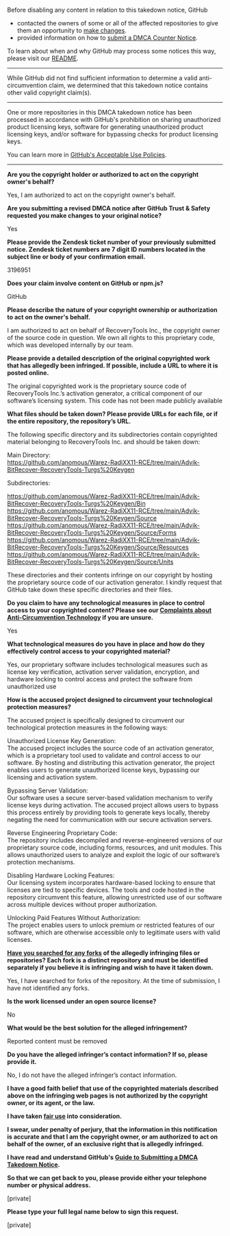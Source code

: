 Before disabling any content in relation to this takedown notice, GitHub
- contacted the owners of some or all of the affected repositories to give them an opportunity to [make changes](https://docs.github.com/en/github/site-policy/dmca-takedown-policy#a-how-does-this-actually-work).
- provided information on how to [submit a DMCA Counter Notice](https://docs.github.com/en/articles/guide-to-submitting-a-dmca-counter-notice).

To learn about when and why GitHub may process some notices this way, please visit our [README](https://github.com/github/dmca/blob/master/README.md#anatomy-of-a-takedown-notice).

---

While GitHub did not find sufficient information to determine a valid anti-circumvention claim, we determined that this takedown notice contains other valid copyright claim(s).

---

One or more repositories in this DMCA takedown notice has been processed in accordance with GitHub's prohibition on sharing unauthorized product licensing keys, software for generating unauthorized product licensing keys, and/or software for bypassing checks for product licensing keys.

You can learn more in [GitHub's Acceptable Use Policies](https://docs.github.com/en/github/site-policy/github-acceptable-use-policies).

---

**Are you the copyright holder or authorized to act on the copyright owner's behalf?**

Yes, I am authorized to act on the copyright owner's behalf.

**Are you submitting a revised DMCA notice after GitHub Trust & Safety requested you make changes to your original notice?**

Yes

**Please provide the Zendesk ticket number of your previously submitted notice. Zendesk ticket numbers are 7 digit ID numbers located in the subject line or body of your confirmation email.**

3196951

**Does your claim involve content on GitHub or npm.js?**

GitHub

**Please describe the nature of your copyright ownership or authorization to act on the owner's behalf.**

I am authorized to act on behalf of RecoveryTools Inc., the copyright owner of the source code in question. We own all rights to this proprietary code, which was developed internally by our team.

**Please provide a detailed description of the original copyrighted work that has allegedly been infringed. If possible, include a URL to where it is posted online.**

The original copyrighted work is the proprietary source code of RecoveryTools Inc.’s activation generator, a critical component of our software’s licensing system. This code has not been made publicly available

**What files should be taken down? Please provide URLs for each file, or if the entire repository, the repository’s URL.**

The following specific directory and its subdirectories contain copyrighted material belonging to RecoveryTools Inc. and should be taken down:

Main Directory:  
https://github.com/anomous/Warez-RadiXX11-RCE/tree/main/Advik-BitRecover-RecoveryTools-Turgs%20Keygen

Subdirectories:

https://github.com/anomous/Warez-RadiXX11-RCE/tree/main/Advik-BitRecover-RecoveryTools-Turgs%20Keygen/Bin  
https://github.com/anomous/Warez-RadiXX11-RCE/tree/main/Advik-BitRecover-RecoveryTools-Turgs%20Keygen/Source  
https://github.com/anomous/Warez-RadiXX11-RCE/tree/main/Advik-BitRecover-RecoveryTools-Turgs%20Keygen/Source/Forms  
https://github.com/anomous/Warez-RadiXX11-RCE/tree/main/Advik-BitRecover-RecoveryTools-Turgs%20Keygen/Source/Resources  
https://github.com/anomous/Warez-RadiXX11-RCE/tree/main/Advik-BitRecover-RecoveryTools-Turgs%20Keygen/Source/Units

These directories and their contents infringe on our copyright by hosting the proprietary source code of our activation generator. I kindly request that GitHub take down these specific directories and their files.

**Do you claim to have any technological measures in place to control access to your copyrighted content? Please see our <a href="https://docs.github.com/articles/guide-to-submitting-a-dmca-takedown-notice#complaints-about-anti-circumvention-technology">Complaints about Anti-Circumvention Technology</a> if you are unsure.**

Yes

**What technological measures do you have in place and how do they effectively control access to your copyrighted material?**

Yes, our proprietary software includes technological measures such as license key verification, activation server validation, encryption, and hardware locking to control access and protect the software from unauthorized use

**How is the accused project designed to circumvent your technological protection measures?**

The accused project is specifically designed to circumvent our technological protection measures in the following ways:

Unauthorized License Key Generation:  
The accused project includes the source code of an activation generator, which is a proprietary tool used to validate and control access to our software. By hosting and distributing this activation generator, the project enables users to generate unauthorized license keys, bypassing our licensing and activation system.

Bypassing Server Validation:  
Our software uses a secure server-based validation mechanism to verify license keys during activation. The accused project allows users to bypass this process entirely by providing tools to generate keys locally, thereby negating the need for communication with our secure activation servers.

Reverse Engineering Proprietary Code:  
The repository includes decompiled and reverse-engineered versions of our proprietary source code, including forms, resources, and unit modules. This allows unauthorized users to analyze and exploit the logic of our software’s protection mechanisms.

Disabling Hardware Locking Features:  
Our licensing system incorporates hardware-based locking to ensure that licenses are tied to specific devices. The tools and code hosted in the repository circumvent this feature, allowing unrestricted use of our software across multiple devices without proper authorization.

Unlocking Paid Features Without Authorization:  
The project enables users to unlock premium or restricted features of our software, which are otherwise accessible only to legitimate users with valid licenses.

**<a href="https://docs.github.com/articles/dmca-takedown-policy#b-what-about-forks-or-whats-a-fork">Have you searched for any forks</a> of the allegedly infringing files or repositories? Each fork is a distinct repository and must be identified separately if you believe it is infringing and wish to have it taken down.**

Yes, I have searched for forks of the repository. At the time of submission, I have not identified any forks.

**Is the work licensed under an open source license?**

No

**What would be the best solution for the alleged infringement?**

Reported content must be removed

**Do you have the alleged infringer’s contact information? If so, please provide it.**

No, I do not have the alleged infringer’s contact information.

**I have a good faith belief that use of the copyrighted materials described above on the infringing web pages is not authorized by the copyright owner, or its agent, or the law.**

**I have taken <a href="https://www.lumendatabase.org/topics/22">fair use</a> into consideration.**

**I swear, under penalty of perjury, that the information in this notification is accurate and that I am the copyright owner, or am authorized to act on behalf of the owner, of an exclusive right that is allegedly infringed.**

**I have read and understand GitHub's <a href="https://docs.github.com/articles/guide-to-submitting-a-dmca-takedown-notice/">Guide to Submitting a DMCA Takedown Notice</a>.**

**So that we can get back to you, please provide either your telephone number or physical address.**

[private]

**Please type your full legal name below to sign this request.**

[private]
